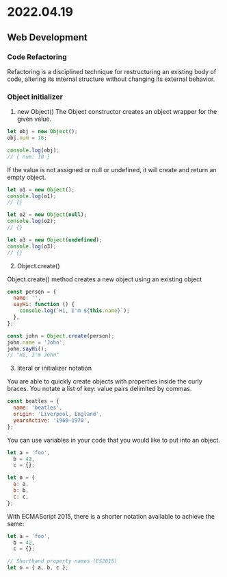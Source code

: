 # 2022.04.19

## Web Development

### Code Refactoring

Refactoring is a disciplined technique for restructuring an existing body of code, altering its internal structure without changing its external behavior.

### Object initializer

1. new Object()
   The Object constructor creates an object wrapper for the given value.

```js
let obj = new Object();
obj.num = 10;

console.log(obj);
// { num: 10 }
```

If the value is not assigned or null or undefined, it will create and return an empty object.

```js
let o1 = new Object();
console.log(o1);
// {}

let o2 = new Object(null);
console.log(o2);
// {}

let o3 = new Object(undefined);
console.log(o3);
// {}
```

2. Object.create()

Object.create() method creates a new object using an existing object

```js
const person = {
  name: '',
  sayHi: function () {
    console.log(`Hi, I'm ${this.name}`);
  },
};

const john = Object.create(person);
john.name = 'John';
john.sayHi();
// "Hi, I'm John"
```

3. literal or initializer notation

You are able to quickly create objects with properties inside the curly braces. You notate a list of key: value pairs delimited by commas.

```js
const beatles = {
  name: 'beatles',
  origin: 'Liverpool, England',
  yearsActive: '1960–1970',
};
```

You can use variables in your code that you would like to put into an object.

```js
let a = 'foo',
  b = 42,
  c = {};

let o = {
  a: a,
  b: b,
  c: c,
};
```

With ECMAScript 2015, there is a shorter notation available to achieve the same:

```js
let a = 'foo',
  b = 42,
  c = {};

// Shorthand property names (ES2015)
let o = { a, b, c };
```
